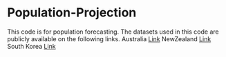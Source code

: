 # Population-Projection
This code is for population forecasting. 
The datasets used in this code are publicly available on the following links.
Australia [Link](https://demographic-datasets-network.github.io/)
NewZealand [Link]([url](https://demographic-datasets-network.github.io/)) 
South Korea [Link]([url](https://kosis.kr/index/index.do))
